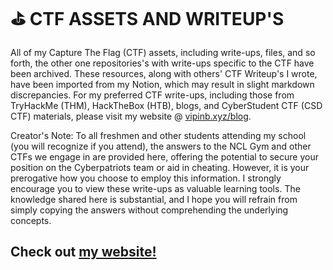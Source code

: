  # ⛳️ CTF ASSETS AND WRITEUP'S
All of my Capture The Flag (CTF) assets, including write-ups, files, and so forth, the other one repositories's with write-ups specific to the CTF have been archived. These resources, along with others' CTF Writeup's I wrote, have been imported from my Notion, which may result in slight markdown discrepancies. For my preferred CTF write-ups, including those from TryHackMe (THM), HackTheBox (HTB), blogs, and CyberStudent CTF (CSD CTF) materials, please visit my website @ [vipinb.xyz/blog](https://vipinb.xyz/blog). 

Creator's Note: To all freshmen and other students attending my school (you will recognize if you attend), the answers to the NCL Gym and other CTFs we engage in are provided here, offering the potential to secure your position on the Cyberpatriots team or aid in cheating. However, it is your prerogative how you choose to employ this information. I strongly encourage you to view these write-ups as valuable learning tools. The knowledge shared here is substantial, and I hope you will refrain from simply copying the answers without comprehending the underlying concepts.

## Check out [my website!](https://vipinb.xyz)

